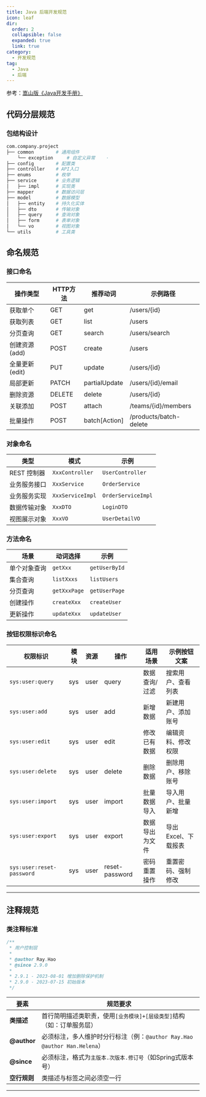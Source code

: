 ```yaml
---
title: Java 后端开发规范
icon: leaf
dir:
  order: 2
  collapsible: false
  expanded: true
  link: true
category:
  - 开发规范
tag:
  - Java
  - 后端
---
```


参考：[嵩山版《Java开发手册》](https://developer.aliyun.com/topic/java20)

## 代码分层规范
### 包结构设计
```bash
com.company.project
├── common        # 通用组件
    └── exception     # 自定义异常    ·
├── config        # 配置类
├── controller    # API入口
├── enums         # 枚举
├── service       # 业务逻辑
│   ├── impl      # 实现类
├── mapper        # 数据访问层
├── model         # 数据模型
│   ├── entity    # 持久化实体
│   ├── dto       # 传输对象
│   ├── query     # 查询对象
│   ├── form      # 表单对象
│   └── vo        # 视图对象
└── utils         # 工具类
```


## 命名规范
### 接口命名


| 操作类型       | HTTP方法 | 推荐动词         | 示例路径                |
|---------------|----------|------------------|-------------------------|
| 获取单个       | GET      | get              | /users/{id}             |
| 获取列表       | GET      | list             | /users                  |
| 分页查询       | GET      | search           | /users/search           |
| 创建资源(add)  | POST     | create           | /users                  |
| 全量更新(edit) | PUT      | update           | /users/{id}             |
| 局部更新       | PATCH    | partialUpdate    | /users/{id}/email       |
| 删除资源       | DELETE   | delete           | /users/{id}             |
| 关联添加       | POST     | attach           | /teams/{id}/members     |
| 批量操作       | POST     | batch[Action]    | /products/batch-delete  |



### 对象命名
| 类型          | 模式                | 示例               |
|---------------|---------------------|--------------------|
| REST 控制器   | `XxxController`     | `UserController`   |
| 业务服务接口  | `XxxService`        | `OrderService`     |
| 业务服务实现  | `XxxServiceImpl`    | `OrderServiceImpl` |
| 数据传输对象  | `XxxDTO`            | `LoginDTO`         |
| 视图展示对象  | `XxxVO`             | `UserDetailVO`     |

### 方法命名
| 场景                  | 动词选择                | 示例                     |
|-----------------------|-------------------------|--------------------------|
| 单个对象查询          | `getXxx`                | `getUserById`            |
| 集合查询              | `listXxxs`              | `listUsers`       |
| 分页查询              | `getXxxPage`            | `getUserPage`   |
| 创建操作              | `createXxx`             | `createUser`            |
| 更新操作              | `updateXxx`             | `updateUser`       |


### 按钮权限标识命名

| 权限标识                  | 模块   | 资源   | 操作            | 适用场景                | 示例按钮文案       |
|---------------------------|--------|--------|-----------------|-------------------------|--------------------|
| `sys:user:query`          | sys    | user   | query           | 数据查询/过滤           | 搜索用户、查看列表 |
| `sys:user:add`            | sys    | user   | add             | 新增数据                | 新建用户、添加账号 |
| `sys:user:edit`           | sys    | user   | edit            | 修改已有数据            | 编辑资料、修改权限 |
| `sys:user:delete`         | sys    | user   | delete          | 删除数据                | 删除用户、移除账号 |
| `sys:user:import`         | sys    | user   | import          | 批量数据导入            | 导入用户、批量新增 |
| `sys:user:export`         | sys    | user   | export          | 数据导出为文件          | 导出Excel、下载报表|
| `sys:user:reset-password` | sys    | user   | reset-password  | 密码重置操作            | 重置密码、强制修改 |

---

## 注释规范

### 类注释标准
```java
/**
 * 用户控制层
 * 
 * @author Ray.Hao
 * @since 2.9.0
 * 
 * 2.9.1 - 2023-08-01 增加删除保护机制
 * 2.9.0 - 2023-07-15 初始版本
 */
```


| 要素            | 规范要求                                                                 |
|-----------------|--------------------------------------------------------------------------|
| **类描述**      | 首行简明描述类职责，使用`[业务模块]+[层级类型]`结构（如：订单服务层）       |
| **@author**     | 必须标注，多人维护时分行标注（例：`@author Ray.Hao @author Han.Helena`） |
| **@since**      | 必须标注，格式为`主版本.次版本.修订号`（如Spring式版本号）                 |
| **空行规则**    | 类描述与标签之间必须空一行                                                |

---

